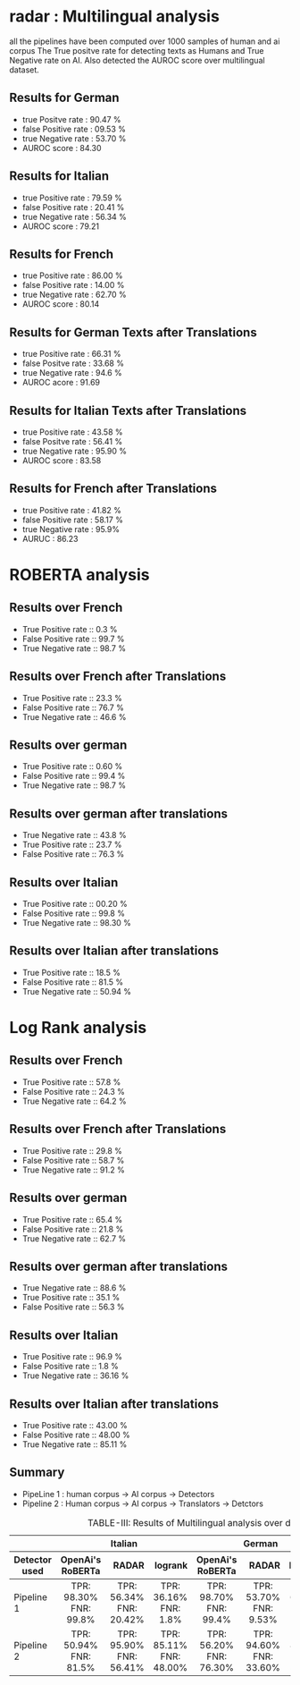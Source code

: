 # radar : Multilingual analysis
all the pipelines have been computed over 1000 samples of human and ai corpus
The True positve rate for detecting texts as Humans and True Negative rate on AI.
Also detected the AUROC score over multilingual dataset.

## Results for German
- true Positve rate : 90.47 %
- false Positive rate : 09.53 %
- true Negative rate : 53.70 % 
- AUROC score : 84.30

## Results for Italian
- true Positive rate : 79.59 %
- false Positive rate : 20.41 %
- true Negative rate : 56.34 %
- AUROC score : 79.21

## Results for French
- true Positive rate : 86.00 %
- false Positive rate : 14.00 %
- true Negative rate : 62.70  %
- AUROC score : 80.14

## Results for German Texts after Translations
- true Positive rate : 66.31 %
- false Positve rate : 33.68 %
- true Negative rate : 94.6 %
- AUROC acore : 91.69

## Results for Italian Texts after Translations
- true Positive rate : 43.58 %
- false Positve rate : 56.41 %
- true Negative rate : 95.90 %
- AUROC score : 83.58


## Results for French after Translations 
- true Positive rate : 41.82 %
- false Positive rate : 58.17 %
- true Negative rate : 95.9%
- AURUC : 86.23


# ROBERTA analysis

## Results over French
- True Positive rate ::  0.3 %
- False Positive rate ::  99.7 %
- True Negative rate ::  98.7 %
  
## Results over French after Translations
- True Positive rate ::  23.3 %
- False Positive rate ::  76.7 %
- True Negative rate ::  46.6 %

## Results over german
- True Positive rate ::  0.60 %
- False Positive rate ::  99.4 %
- True Negative rate ::  98.7 %

## Results over german after translations
- True Negative rate ::  43.8 %
- True Positive rate ::  23.7 %
- False Positive rate :: 76.3 %

## Results over Italian
- True Positive rate ::  00.20 %
- False Positive rate ::  99.8 %
- True Negative rate ::  98.30 %

## Results over Italian after translations 
- True Positive rate ::  18.5 %
- False Positive rate ::  81.5 %
- True Negative rate ::  50.94 %

# Log Rank analysis

## Results over French
- True Positive rate ::  57.8 %
- False Positive rate ::  24.3 %
- True Negative rate ::  64.2 %
  
## Results over French after Translations
- True Positive rate ::  29.8 %
- False Positive rate ::  58.7 %
- True Negative rate ::  91.2 %

## Results over german
- True Positive rate ::  65.4 %
- False Positive rate ::  21.8 %
- True Negative rate ::  62.7 %

## Results over german after translations
- True Negative rate ::  88.6 %
- True Positive rate ::  35.1 %
- False Positive rate ::  56.3 %

## Results over Italian
- True Positive rate ::  96.9 %
- False Positive rate ::  1.8 %
- True Negative rate ::  36.16 %

## Results over Italian after translations 
- True Positive rate ::  43.00 %
- False Positive rate :: 48.00 %
- True Negative rate ::  85.11 %
## Summary
- PipeLine 1 : human corpus  -> AI corpus -> Detectors
- Pipeline 2 : Human corpus -> AI corpus -> Translators  -> Detctors


<div class="block-language-tx"><table>
<caption id="prototypetable">TABLE-III: Results of Multilingual analysis over different MGT detectors. </caption>
<thead>
<tr>
<th></th>
<th style="text-align:center" colspan="3">Italian</th>
<th style="text-align:center" colspan="3">German</th>
<th style="text-align:center" colspan="3">French</th>
</tr>
<tr>
<th>Detector used</th>
<th style="text-align:center">OpenAi's RoBERTa</th>
<th style="text-align:right">RADAR</th>
<th style="text-align:right">logrank</th>
<th style="text-align:center">OpenAi's RoBERTa</th>
<th style="text-align:right">RADAR</th>
<th style="text-align:right">Logrank</th>
<th style="text-align:center">OpenAi's RoBERTa</th>
<th style="text-align:right">RADAR</th>
<th style="text-align:right">Logrank</th>
    </tr>
    </thead>
    <tbody>
    <tr>
    <td>Pipeline 1</td>
    <td style="text-align:center">TPR: 98.30%<br/>FNR: 99.8% 
    <td style="text-align:center">TPR: 56.34%<br/>FNR: 20.42% 
    <td style="text-align:center">TPR: 36.16%<br/>FNR: 1.8%
    <td style="text-align:center">TPR: 98.70%<br/>FNR: 99.4%
    <td style="text-align:center">TPR: 53.70%<br/>FNR: 9.53%
    <td style="text-align:center">TPR: 62.70%<br/>FNR: 21.8%
    <td style="text-align:center">TPR: 98.7%<br/>FNR: 99.7% 
    <td style="text-align:center">TPR: 62.70%<br/>FNR: 14.00%
    <td style="text-align:center">TPR: 64.20%<br/>FNR: 24.3%
</tr>
      <tr>
    <td>Pipeline 2</td>
    <td style="text-align:center">TPR: 50.94%<br/>FNR: 81.5% 
    <td style="text-align:center">TPR: 95.90%<br/>FNR: 56.41%
    <td style="text-align:center">TPR: 85.11%<br/>FNR: 48.00%
    <td style="text-align:center">TPR: 56.20%<br/>FNR: 76.30% 
    <td style="text-align:center">TPR: 94.60%<br/>FNR: 33.60%
    <td style="text-align:center">TPR: 88.60%<br/>FNR: 56.30%
    <td style="text-align:center">TPR: 53.40%<br/>FNR: 76.70% 
    <td style="text-align:center">TPR: 95.90%<br/>FNR: 58.30%
    <td style="text-align:center">TPR: 91.20%<br/>FNR: 58.70%
</tr>
    </tbody>
    <tbody>

</tbody>
</table>
</div>

